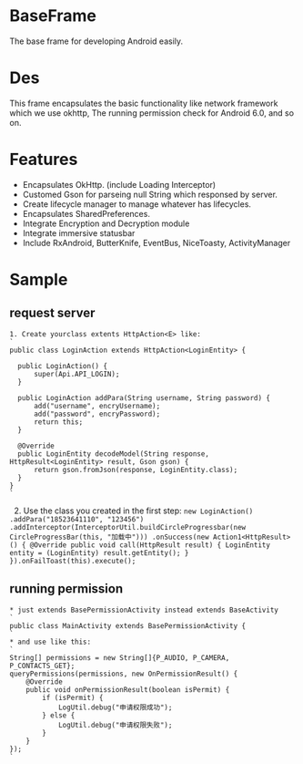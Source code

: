 # BaseFrame
  The base frame for developing Android easily.
# Des
  This frame encapsulates the basic functionality like network framework which we use okhttp, The running permission check for Android      6.0, and so on.
# Features
  * Encapsulates OkHttp. (include Loading Interceptor)
  * Customed Gson for parseing null String which responsed by server.
  * Create lifecycle manager to manage whatever has lifecycles.
  * Encapsulates SharedPreferences.
  * Integrate Encryption and Decryption module
  * Integrate immersive statusbar
  * Include RxAndroid, ButterKnife, EventBus, NiceToasty, ActivityManager
# Sample
  ## request server
    1. Create yourclass extents HttpAction<E> like:
    `
    public class LoginAction extends HttpAction<LoginEntity> {

      public LoginAction() {
          super(Api.API_LOGIN);
      }

      public LoginAction addPara(String username, String password) {
          add("username", encryUsername);
          add("password", encryPassword);
          return this;
      }

      @Override
      public LoginEntity decodeModel(String response, HttpResult<LoginEntity> result, Gson gson) {
          return gson.fromJson(response, LoginEntity.class);
      }
    }
    `
    2. Use the class you created in the first step:
    `
    new LoginAction()
        .addPara("18523641110", "123456")
        .addInterceptor(InterceptorUtil.buildCircleProgressbar(new CircleProgressBar(this, "加载中")))
        .onSuccess(new Action1<HttpResult>() {
            @Override
            public void call(HttpResult result) {
                LoginEntity entity = (LoginEntity) result.getEntity();
            }
        }).onFailToast(this).execute();
   `
  ## running permission
    * just extends BasePermissionActivity instead extends BaseActivity
    `
    public class MainActivity extends BasePermissionActivity {
    `
    * and use like this:
    `
    String[] permissions = new String[]{P_AUDIO, P_CAMERA, P_CONTACTS_GET};
    queryPermissions(permissions, new OnPermissionResult() {
        @Override
        public void onPermissionResult(boolean isPermit) {
            if (isPermit) {
                LogUtil.debug("申请权限成功");
            } else {
                LogUtil.debug("申请权限失败");
            }
        }
    });
    `
  

